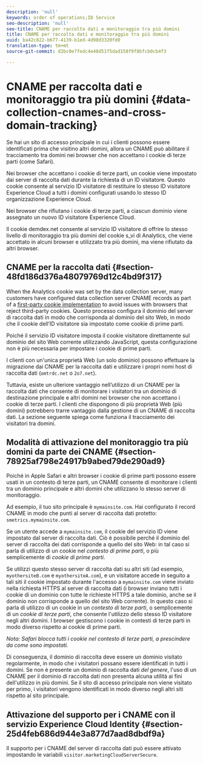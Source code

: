 ```yaml
---
description: 'null'
keywords: order of operations;ID Service
seo-description: 'null'
seo-title: CNAME per raccolta dati e monitoraggio tra più domini
title: CNAME per raccolta dati e monitoraggio tra più domini
uuid: ba42c822-b677-4139-b1ed-4d98d3320fd0
translation-type: tm+mt
source-git-commit: d2bc0e7fedc4e48d51f5dad158f9f8bfcb0cb4f3

---
```



# CNAME per raccolta dati e monitoraggio tra più domini {#data-collection-cnames-and-cross-domain-tracking}

Se hai un sito di accesso principale in cui i clienti possono essere identificati prima che visitino altri domini, allora un CNAME può abilitare il tracciamento tra domini nei browser che non accettano i cookie di terze parti (come Safari).

Nei browser che accettano i cookie di terze parti, un cookie viene impostato dai server di raccolta dati durante la richiesta di un ID visitatore. Questo cookie consente al servizio ID visitatore di restituire lo stesso ID visitatore Experience Cloud a tutti i domini configurati usando lo stesso ID organizzazione Experience Cloud.

Nei browser che rifiutano i cookie di terze parti, a ciascun dominio viene assegnato un nuovo ID visitatore Experience Cloud.

Il cookie demdex.net consente al servizio ID visitatore di offrire lo stesso livello di monitoraggio tra più domini del cookie s_vi di Analytics, che viene accettato in alcuni browser e utilizzato tra più domini, ma viene rifiutato da altri browser.

## CNAME per la raccolta dati {#section-48fd186d376a48079769d12c4bd9f317}

When the Analytics cookie was set by the data collection server, many customers have configured data collection server CNAME records as part of a [first-party cookie implementation](https://docs.adobe.com/content/help/it-IT/core-services/interface/ec-cookies/cookies-first-party.html) to avoid issues with browsers that reject third-party cookies. Questo processo configura il dominio del server di raccolta dati in modo che corrisponda al dominio del sito Web, in modo che il cookie dell’ID visitatore sia impostato come cookie di prime parti.

Poiché il servizio ID visitatore imposta il cookie visitatore direttamente sul dominio del sito Web corrente utilizzando JavaScript, questa configurazione non è più necessaria per impostare i cookie di prime parti.

I clienti con un&#39;unica proprietà Web (un solo dominio) possono effettuare la migrazione dai CNAME per la raccolta dati e utilizzare i propri nomi host di raccolta dati (`omtrdc.net` o `2o7.net`).

Tuttavia, esiste un ulteriore vantaggio nell’utilizzo di un CNAME per la raccolta dati che consente di monitorare i visitatori tra un dominio di destinazione principale e altri domini nei browser che non accettano i cookie di terze parti. I clienti che dispongono di più proprietà Web (più domini) potrebbero trarre vantaggio dalla gestione di un CNAME di raccolta dati. La sezione seguente spiega come funziona il tracciamento dei visitatori tra domini.

## Modalità di attivazione del monitoraggio tra più domini da parte dei CNAME {#section-78925af798e24917b9abed79de290ad9}

Poiché in Apple Safari e altri browser i cookie di prime parti possono essere usati in un contesto di terze parti, un CNAME consente di monitorare i clienti tra un dominio principale e altri domini che utilizzano lo stesso server di monitoraggio.

Ad esempio, il tuo sito principale è `mymainsite.com`. Hai configurato il record CNAME in modo che punti al server di raccolta dati protetto: `smetrics.mymainsite.com`.

Se un utente accede a `mymainsite.com`, il cookie del servizio ID viene impostato dal server di raccolta dati. Ciò è possibile perché il dominio del server di raccolta dei dati corrisponde a quello del sito Web: in tal caso si parla di utilizzo di un cookie nel *contesto di prime parti*, o più semplicemente di *cookie di prime parti*.

Se utilizzi questo stesso server di raccolta dati su altri siti (ad esempio, `myothersiteB.com` e `myothersiteA.com`), e un visitatore accede in seguito a tali siti il cookie impostato durante l&#39;accesso a `mymainsite.com` viene inviato nella richiesta HTTPS al server di raccolta dati (i browser inviano tutti i cookie di un dominio con tutte le richieste HTTPS a tale dominio, anche se il dominio non corrisponde a quello del sito Web corrente). In questo caso si parla di utilizzo di un cookie in un *contesto di terze parti*, o semplicemente di un *cookie di terze parti*, che consente l&#39;utilizzo dello stesso ID visitatore negli altri domini. I browser gestiscono i cookie in contesti di terze parti in modo diverso rispetto ai cookie di prime parti.

*Nota: Safari blocca tutti i cookie nel contesto di terze parti, a prescindere da come sono impostati.*

Di conseguenza, il dominio di raccolta deve essere un dominio visitato regolarmente, in modo che i visitatori possano essere identificati in tutti i domini. Se non è presente un dominio di raccolta dati *del genere*, l&#39;uso di un CNAME per il dominio di raccolta dati non presenta alcuna utilità ai fini dell&#39;utilizzo in più domini. Se il sito di accesso principale non viene visitato per primo, i visitatori vengono identificati in modo diverso negli altri siti rispetto al sito principale.

## Attivazione del supporto per i CNAME con il servizio Experience Cloud Identity {#section-25d4feb686d944e3a877d7aad8dbdf9a}

Il supporto per i CNAME del server di raccolta dati può essere attivato impostando le variabili `visitor.marketingCloudServerSecure`.
